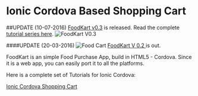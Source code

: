 # Ionic Cordova Based Shopping Cart 

##UPDATE (10-07-2016)
[FoodKart v0.3](https://github.com/arjunsk/ionic-firebase-shopping-cart) is released. Read the complete [tutorial series here](http://www.arjunsk.com/tag/firebase/). 
![FoodKart V0.3 ](https://raw.githubusercontent.com/arjunsk/ionic-firebase-shopping-cart/master/fk-latest.png)

####UPDATE (20-03-2016)
![Food Cart ](http://i0.wp.com/www.arjunsk.com/wp-content/uploads/2016/02/bg_foodcart.png)
[FoodKart V 0.2 ](https://github.com/arjunsk/shopping-cart)  is out.


FoodKart is an simple Food Purchase App, build in HTML5 - Cordova. Since it is a web app, you can easily port it to all the platforms.

Here is a complete set of Tutorials for Ionic Cordova:

[Ionic Cordova Shopping Cart ](http://www.arjunsk.com/html5/how-to-build-html5-app-using-ionic-cordova-part-4)



